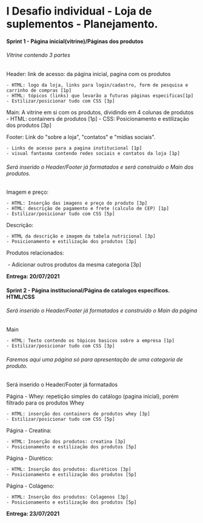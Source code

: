 <h1>I Desafio individual - Loja de suplementos - Planejamento.</h1>

<h4>Sprint 1 - Página inicial(vitrine)/Páginas dos produtos </h4>

<h6>Vitrine contendo 3 partes</h6>
    
 Header: link de acesso: da página inicial, pagina com os produtos 

    - HTML: logo da loja, links para login/cadastro, form de pesquisa e carrinho de compras [1p]
    - HTML: tópicos (links) que levarão a futuras páginas especificas[1p]
    - Estilizar/posicionar tudo com CSS [3p]

 Main: A vitrine em si com os produtos, dividindo em 4 colunas de produtos
    - HTML: containers de produtos [1p]
    - CSS: Posicionamento e estilização dos produtos [3p]

 Footer: Link do "sobre a loja", "contatos" e "mídias sociais".

    - Links de acesso para a pagina institucional [1p]
    - visual fantasma contendo redes sociais e contatos da loja [1p]

<h6>Será inserido o Header/Footer já formatados e será construído o Main dos produtos.</h6>

 Imagem e preço:

	- HTML: Inserção das imagens e preço do produto [3p]
	- HTML: descrição de pagamento e frete (calculo de CEP) [1p]
	- Estilizar/posicionar tudo com CSS [5p]

Descrição: 

	- HTML da descrição e imagem da tabela nutricional [3p]
	- Posicionamento e estilização dos produtos [3p]

Produtos relacionados:

​	- Adicionar outros produtos da mesma categoria [3p]
 
**Entrega:  20/07/2021**



<h4>Sprint 2 - Página institucional/Página de catalogos específicos. HTML/CSS </h4>

<h6>Será inserido o Header/Footer já formatados e construido o Main da página</h6>

 Main

	- HTML: Texto contendo os tópicos basicos sobre a empresa [1p]
	- Estilizar/posicionar tudo com CSS [3p]

<h6>Faremos aqui uma página só para apresentação de uma categoria de produto.</h6>

Será inserido o Header/Footer já formatados

 Página - Whey: repetição simples do catálogo (pagina inicial), porém filtrado para os produtos Whey

	- HTML: inserção dos containers de produtos whey [3p]
	- Estilizar/posicionar tudo com CSS [5p]

Página - Creatina: 

	- HTML: Inserção dos produtos: creatina [3p]
	- Posicionamento e estilização dos produtos [5p]

Página - Diurético: 

	- HTML: Inserção dos produtos: diuréticos [3p]
	- Posicionamento e estilização dos produtos [5p]	

Página - Colágeno: 

	- HTML: Inserção dos produtos: Colagenos [3p]
	- Posicionamento e estilização dos produtos [5p]

**Entrega: 23/07/2021**